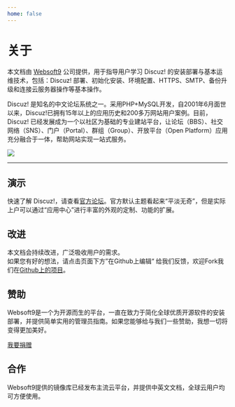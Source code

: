 ```yaml
---
home: false
---
```


# 关于

本文档由 [Websoft9](https://www.websoft9.com/) 公司提供，用于指导用户学习 Discuz! 的安装部署与基本运维技术，包括：Discuz! 部署、初始化安装、环境配置、HTTPS、SMTP、备份升级和连接云服务器操作等基本操作。

Discuz! 是知名的中文论坛系统之一。采用PHP+MySQL开发，自2001年6月面世以来，Discuz!已拥有15年以上的应用历史和200多万网站用户案例。目前，Discuz! 已经发展成为一个以社区为基础的专业建站平台，让论坛（BBS）、社交网络（SNS）、门户（Portal）、群组（Group）、开放平台（Open Platform）应用充分融合于一体，帮助网站实现一站式服务。

![](https://libs.websoft9.com/Websoft9/DocsPicture/zh/discuz/discuz-gui-websoft9.png)

---

## 演示

快速了解 Discuz!，请查看[官方论坛](https://www.discuz.net)。官方默认主题看起来“平淡无奇”，但是实际上户可以通过“应用中心”进行丰富的外观的定制、功能的扩展。

## 改进

本文档会持续改进，广泛吸收用户的需求。  
如果您有好的想法，请点击页面下方”在Github上编辑“ 给我们反馈，欢迎Fork我们在[Github上的项目](https://github.com/Websoft9/ansible-discuz)。

## 赞助

Websoft9是一个为开源而生的平台，一直在致力于简化全球优质开源软件的安装部署，并提供简单实用的管理员指南。如果您能够给与我们一些赞助，我想一切将变得更加美好。  

[我要捐赠](https://www.websoft9.com/aboutus/donate)

## 合作

Websoft9提供的镜像库已经发布主流云平台，并提供中英文文档，全球云用户均可方便使用。  
